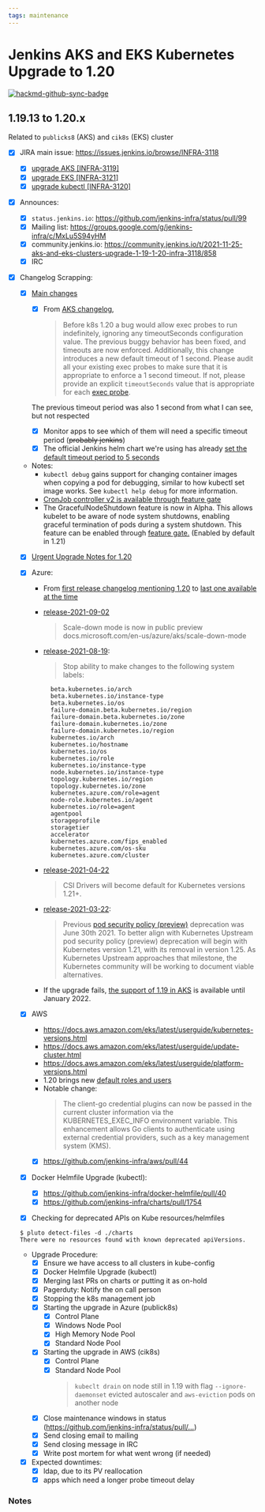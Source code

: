 ```yaml
---
tags: maintenance
---
```

<!-- markdownlint-disable MD013 MD036-->

# Jenkins AKS and EKS Kubernetes Upgrade to 1.20

[![hackmd-github-sync-badge](https://hackmd.io/DIOeeOYVTm6pJeh_dJ9X_A/badge)](https://hackmd.io/DIOeeOYVTm6pJeh_dJ9X_A)

## 1.19.13  to 1.20.x

Related to `publicks8` (AKS) and `cik8s` (EKS) cluster

- [x] JIRA main issue: <https://issues.jenkins.io/browse/INFRA-3118>
  - [x] [upgrade AKS [INFRA-3119]](https://issues.jenkins.io/projects/INFRA/issues/INFRA-3119)
  - [x] [upgrade EKS [INFRA-3121]](https://issues.jenkins.io/projects/INFRA/issues/INFRA-3121)
  - [x] [upgrade kubectl [INFRA-3120]](https://issues.jenkins.io/projects/INFRA/issues/INFRA-3120)

- [X] Announces:
  - [X] `status.jenkins.io`: <https://github.com/jenkins-infra/status/pull/99>
  - [x] Mailing list: https://groups.google.com/g/jenkins-infra/c/MxLu5S94yHM
  - [x] community.jenkins.io: https://community.jenkins.io/t/2021-11-25-aks-and-eks-clusters-upgrade-1-19-1-20-infra-3118/858
  - [x] IRC

- [X] Changelog Scrapping:
  - [X] [Main changes](https://github.com/kubernetes/kubernetes/blob/master/CHANGELOG/CHANGELOG-1.20.md#whats-new-major-themes)
      - [x] From [AKS changelog](https://github.com/Azure/AKS/blob/master/CHANGELOG.md#announcements-18),
        > Before k8s 1.20 a bug would allow exec probes to run indefinitely, ignoring any timeoutSeconds configuration value. The previous buggy behavior has been fixed, and timeouts are now enforced. Additionally, this change introduces a new default timeout of 1 second. Please audit all your existing exec probes to make sure that it is appropriate to enforce a 1 second timeout. If not, please provide an explicit `timeoutSeconds` value that is appropriate for each [exec probe](https://kubernetes.io/docs/tasks/configure-pod-container/configure-liveness-readiness-startup-probes/#configure-probes).

    The previous timeout period was also 1 second from what I can see, but not respected
    
    - [x] Monitor apps to see which of them will need a specific timeout period (~~probably jenkins~~)
    - [X] The official Jenkins helm chart we're using has already [set the default timeout period to 5 seconds](https://github.com/jenkinsci/helm-charts/blob/main/charts/jenkins/values.yaml#L150-L168)
  - Notes:
    - `kubectl debug` gains support for changing container images when copying a pod for debugging, similar to how kubectl set image works. See `kubectl help debug` for more information.
    - [CronJob controller v2 is available through feature gate](https://github.com/kubernetes/kubernetes/blob/master/CHANGELOG/CHANGELOG-1.20.md#cronjob-controller-v2-is-available-through-feature-gate)
    - The GracefulNodeShutdown feature is now in Alpha. This allows kubelet to be aware of node system shutdowns, enabling graceful termination of pods during a system shutdown. This feature can be enabled through [feature gate.](https://kubernetes.io/docs/concepts/architecture/nodes/#graceful-node-shutdown) (Enabled by default in 1.21)

  - [x] [Urgent Upgrade Notes for 1.20](https://github.com/kubernetes/kubernetes/blob/master/CHANGELOG/CHANGELOG-1.20.md#urgent-upgrade-notes)

  - [x] Azure:
    - From [first release changelog mentioning 1.20](https://github.com/Azure/AKS/blob/master/CHANGELOG.md#release-2021-02-01) to [last one available at the time](https://github.com/Azure/AKS/blob/master/CHANGELOG.md#release-2021-11-18)
    - [release-2021-09-02](https://github.com/Azure/AKS/blob/master/CHANGELOG.md#release-2021-09-02)
      > Scale-down mode is now in public preview docs.microsoft.com/en-us/azure/aks/scale-down-mode
    - [release-2021-08-19](https://github.com/Azure/AKS/blob/master/CHANGELOG.md#release-2021-08-19):
      > Stop ability to make changes to the following system labels:

            beta.kubernetes.io/arch
            beta.kubernetes.io/instance-type
            beta.kubernetes.io/os
            failure-domain.beta.kubernetes.io/region
            failure-domain.beta.kubernetes.io/zone
            failure-domain.kubernetes.io/zone
            failure-domain.kubernetes.io/region
            kubernetes.io/arch
            kubernetes.io/hostname
            kubernetes.io/os
            kubernetes.io/role
            kubernetes.io/instance-type
            node.kubernetes.io/instance-type
            topology.kubernetes.io/region
            topology.kubernetes.io/zone
            kubernetes.azure.com/role=agent
            node-role.kubernetes.io/agent
            kubernetes.io/role=agent
            agentpool
            storageprofile
            storagetier
            accelerator
            kubernetes.azure.com/fips_enabled
            kubernetes.azure.com/os-sku
            kubernetes.azure.com/cluster

    - [release-2021-04-22](https://github.com/Azure/AKS/blob/master/CHANGELOG.md#release-2021-04-22)
      > CSI Drivers will become default for Kubernetes versions 1.21+.
    - [release-2021-03-22](https://github.com/Azure/AKS/blob/master/CHANGELOG.md#release-2021-03-22):
      > Previous [pod security policy (preview)](https://docs.microsoft.com/azure/aks/use-pod-security-policies) deprecation was June 30th 2021. To better align with Kubernetes Upstream pod security policy (preview) deprecation will begin with Kubernetes version 1.21, with its removal in version 1.25. As Kubernetes Upstream approaches that milestone, the Kubernetes community will be working to document viable alternatives.
    - If the upgrade fails, [the support of 1.19 in AKS](https://github.com/Azure/AKS/blob/master/CHANGELOG.md#announcement) is available until January 2022.

  - [x] AWS
    - <https://docs.aws.amazon.com/eks/latest/userguide/kubernetes-versions.html>
    - <https://docs.aws.amazon.com/eks/latest/userguide/update-cluster.html>
    - <https://docs.aws.amazon.com/eks/latest/userguide/platform-versions.html>
    - 1.20 brings new [default roles and users](https://docs.aws.amazon.com/eks/latest/userguide/default-roles-users.html)
    - Notable change: 
        > The client-go credential plugins can now be passed in the current cluster information via the KUBERNETES_EXEC_INFO environment variable. This enhancement allows Go clients to authenticate using external credential providers, such as a key management system (KMS).
    - [x] <https://github.com/jenkins-infra/aws/pull/44>

  - [x] Docker Helmfile Upgrade (kubectl):
    - [x] <https://github.com/jenkins-infra/docker-helmfile/pull/40>
    - [x] <https://github.com/jenkins-infra/charts/pull/1754>
  
  - [x] Checking for deprecated APIs on Kube resources/helmfiles
  
  ```shell
  $ pluto detect-files -d ./charts
  There were no resources found with known deprecated apiVersions.
  ```

  - Upgrade Procedure:
    - [x] Ensure we have access to all clusters in kube-config
    - [x] Docker Helmfile Upgrade (kubectl)
    - [x] Merging last PRs on charts or putting it as on-hold
    - [x] Pagerduty: Notify the on call person
    - [x] Stopping the k8s management job
    - [x] Starting the upgrade in Azure (publick8s)
      - [x] Control Plane
      - [x] Windows Node Pool
      - [x] High Memory Node Pool
      - [x] Standard Node Pool
    - [x] Starting the upgrade in AWS (cik8s)
      - [x] Control Plane
      - [x] Standard Node Pool
        > `kubeclt drain` on node still in 1.19 with flag `--ignore-daemonset` evicted autoscaler and `aws-eviction` pods on another node
    - [x] Close maintenance windows in status (<https://github.com/jenkins-infra/status/pull/...>)
    - [x] Send closing email to mailing
    - [x] Send closing message in IRC
    - [x] Write post mortem for what went wrong (if needed)

  - [x] Expected downtimes:
      - [x] ldap, due to its PV reallocation
      - [x] apps which need a longer probe timeout delay

### Notes
